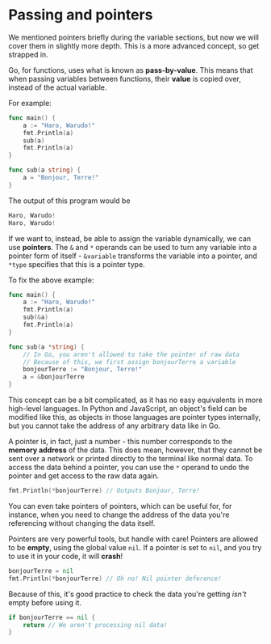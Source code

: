 # Passing and pointers

We mentioned pointers briefly during the variable sections, but now we will cover them in slightly more depth. This is a more advanced concept, so get strapped in.

Go, for functions, uses what is known as **pass-by-value**. This means that when passing variables between functions, their **value** is copied over, instead of the actual variable.

For example:

```go
func main() {
	a := "Haro, Warudo!"
	fmt.Println(a)
	sub(a)
	fmt.Println(a)
}

func sub(a string) {
	a = "Bonjour, Terre!"
}
```

The output of this program would be

```go
Haro, Warudo!
Haro, Warudo!
```

If we want to, instead, be able to assign the variable dynamically, we can use **pointers**. The `&` and `*` operands can be used to turn any variable into a pointer form of itself - `&variable` transforms the variable into a pointer, and `*type` specifies that this is a pointer type.

To fix the above example:

```go
func main() {
	a := "Haro, Warudo!"
	fmt.Println(a)
	sub(&a)
	fmt.Println(a)
}

func sub(a *string) {
	// In Go, you aren't allowed to take the pointer of raw data
	// Because of this, we first assign bonjourTerre a variable
	bonjourTerre := "Bonjour, Terre!" 
	a = &bonjourTerre
}
```

This concept can be a bit complicated, as it has no easy equivalents in more high-level languages. In Python and JavaScript, an object's field can be modified like this, as objects in those languages are pointer types internally, but you cannot take the address of any arbitrary data like in Go.

A pointer is, in fact, just a number - this number corresponds to the **memory address** of the data. This does mean, however, that they cannot be sent over a network or printed directly to the terminal like normal data. To access the data behind a pointer, you can use the `*` operand to undo the pointer and get access to the raw data again.

```go
fmt.Println(*bonjourTerre) // Outputs Bonjour, Terre!
```

You can even take pointers of pointers, which can be useful for, for instance, when you need to change the address of the data you're referencing without changing the data itself.

Pointers are very powerful tools, but handle with care! Pointers are allowed to be **empty**, using the global value `nil`. If a pointer is set to `nil`, and you try to use it in your code, it will **crash**!

```go
bonjourTerre = nil
fmt.Println(*bonjourTerre) // Oh no! Nil pointer deference!
```

Because of this, it's good practice to check the data you're getting _isn't_ empty before using it.

```go
if bonjourTerre == nil {
	return // We aren't processing nil data!
}
```